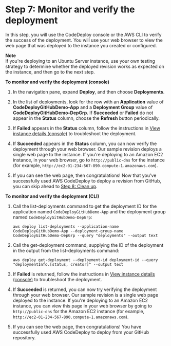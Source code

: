 # Step 7: Monitor and verify the deployment<a name="tutorials-github-verify"></a>

In this step, you will use the CodeDeploy console or the AWS CLI to verify the success of the deployment\. You will use your web browser to view the web page that was deployed to the instance you created or configured\.

**Note**  
If you're deploying to an Ubuntu Server instance, use your own testing strategy to determine whether the deployed revision works as expected on the instance, and then go to the next step\.

**To monitor and verify the deployment \(console\)**

1. In the navigation pane, expand **Deploy**, and then choose **Deployments**\.

1. In the list of deployments, look for the row with an **Application** value of **CodeDeployGitHubDemo\-App** and a **Deployment Group** value of **CodeDeployGitHubDemo\-DepGrp**\. If **Succeeded** or **Failed** do not appear in the **Status** column, choose the **Refresh** button periodically\.

1. If **Failed** appears in the **Status** column, follow the instructions in [View instance details \(console\)](instances-view-details.md#instances-view-details-console) to troubleshoot the deployment\.

1. If **Succeeded** appears in the **Status** column, you can now verify the deployment through your web browser\. Our sample revision deploys a single web page to the instance\. If you're deploying to an Amazon EC2 instance, in your web browser, go to `http://public-dns` for the instance \(for example, `http://ec2-01-234-567-890.compute-1.amazonaws.com`\)\.

1. If you can see the web page, then congratulations\! Now that you've successfully used AWS CodeDeploy to deploy a revision from GitHub, you can skip ahead to [Step 8: Clean up](tutorials-github-clean-up.md)\.

**To monitor and verify the deployment \(CLI\)**

1. Call the list\-deployments command to get the deployment ID for the application named `CodeDeployGitHubDemo-App` and the deployment group named `CodeDeployGitHubDemo-DepGrp`:

   ```
   aws deploy list-deployments --application-name CodeDeployGitHubDemo-App --deployment-group-name CodeDeployGitHubDemo-DepGrp --query "deployments" --output text
   ```

1. Call the get\-deployment command, supplying the ID of the deployment in the output from the list\-deployments command:

   ```
   aws deploy get-deployment --deployment-id deployment-id --query "deploymentInfo.[status, creator]" --output text
   ```

1. If **Failed** is returned, follow the instructions in [View instance details \(console\)](instances-view-details.md#instances-view-details-console) to troubleshoot the deployment\.

1. If **Succeeded** is returned, you can now try verifying the deployment through your web browser\. Our sample revision is a single web page deployed to the instance\. If you're deploying to an Amazon EC2 instance, you can view this page in your web browser by going to `http://public-dns` for the Amazon EC2 instance \(for example, `http://ec2-01-234-567-890.compute-1.amazonaws.com`\)\.

1. If you can see the web page, then congratulations\! You have successfully used AWS CodeDeploy to deploy from your GitHub repository\.